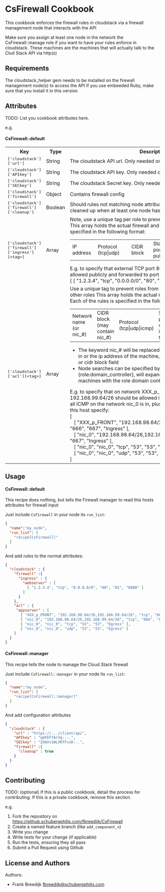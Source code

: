 CsFirewall Cookbook
===================
This cookbook enforces the firewall rules in cloudstack via a firewall 
management node that interacts with the API

Make sure you assign at least one node in the network the CsFirewall::manage 
role if you want to have your rules enforce in cloudstack. These machines are 
the machines that will actually talk to the Clud Stack API via http(s)

Requirements
------------
The cloudstack_helper gem needs to be installed on the firewall management
node(s) to access the API
If you use embeeded Ruby, make sure that you install it in this version

Attributes
----------
TODO: List you cookbook attributes here.

e.g.
#### CsFirewall::default
<table>
  <tr>
    <th>Key</th>
    <th>Type</th>
    <th>Description</th>
    <th>Default</th>
  </tr>
  <tr>
    <td><tt>['cloudstack']['url']</tt></td>
    <td>String</td>
    <td>The cloudstack API url. Only needed on the manager node.</td>
    <td><tt></tt></td>
  </tr>
  <tr>
    <td><tt>['cloudstack']['APIkey']</tt></td>
    <td>String</td>
    <td>The cloudstack API key. Only needed on the manager node.</td>
    <td><tt></tt></td>
  </tr>
  <tr>
    <td><tt>['cloudstack']['SECkey']</tt></td>
    <td>String</td>
    <td>The cloudstack Secret key. Only needed on the manager node.</td>
    <td><tt></tt></td>
  </tr>
  <tr>
    <td><tt>['cloudstack']['firewall']</tt></td>
    <td>Object</td>
    <td>Contains firewall config</td>
    <td><tt></tt></td>
  </tr>
  <tr>
    <td><tt>['cloudstack']['firewall']['cleanup']</tt></td>
    <td>Boolean</td>
    <td>
		Should rules not matching node attributes be cleaned up?
		ACLs are only cleaned up when at least one node has specified an ACL in the network
		</td>
    <td><tt>False</tt></td>
  </tr>
  <tr>
    <td><tt>['cloudstack']['firewall']['ingress'][&lt;tag&gt;]</tt></td>
    <td>Array</td>
    <td>Note, use a unique tag per role to prevent roles overwriting each other
    This array holds the actual firewall and portnat rules
    Each of the rules is specified in the following format:
    <table>
      <tr>
        <td>IP address</td>
        <td>Protocol (tcp|udp)</td>
        <td>CIDR block</td>
        <td>Start port public</td>
        <td>End port public</td>
        <td>Start port private<td>
      </tr>
    </table>
    E.g. to specify that external TCP port 80 and 81 on ip 1.2.3.4 have to be allowed publicly and forwarded to port 8080 and 8081 specify:<br>
    [ [ "1.2.3.4", "tcp", "0.0.0.0/0", "80", "81", "8080" ] ]<br>
    </td>
    <td><tt>Empty</tt></td>
  </tr>
  <tr>
    <td><tt>['cloudstack']['acl'][&lt;tag&gt;]</tt></td>
    <td>Array</td>
    <td>Use a unique tag to prevent roles from overwriting firewall rules from other roles
    This array holds the actual network ACL rules for this node
    Each of the rules is specified in the following format:
    <table>
      <tr>
        <td>Network name (or nic_#)</td>
        <td>CIDR block (may contain nic_#)</td>
        <td>Protocol (tcp|udp|icmp)</td>
        <td>Start port or icmp type</td>
        <td>End port or icmp code</td>
        <td>Direction (Ingress|Egress) *Mind the capital*<td>
      </tr>
    </table>
    <ul>
	<li>The keyword nic_# will be replaced with the netowrk the machine is in or the ip address of the machine, if nic_# is found in the network or cidr block field
        <li>Node searches can be specified by using curly braches ({}), e.g. {role:domain_controller}, will expand to a list of chef IP addresses of machines with the role domain controller
    </ul>
    E.g. to specify that on network XXX_p_FRONT 192.168.98.64/26 and 192.168.99.64/26 should be allowed in on tcp port 666 and 667 and all ICMP on the network nic_0 is in, plus to allow tcp and udp 53 from this host specify:<br>
    [ <br>
		&nbsp;&nbsp;	[ "XXX_p_FRONT", "192.168.98.64/26,192.168.99.64/26", "tcp", "666", "667", "Ingress" ], <br>
    &nbsp;&nbsp;  [ "nic_0", "192.168.98.64/26,192.168.99.64/26", "tcp", "666", "667", "Ingress" ], <br>
    &nbsp;&nbsp;  [ "nic_0", "nic_0", "tcp", "53", "53", "Egress" ], <br>
    &nbsp;&nbsp;  [ "nic_0", "nic_0", "udp", "53", "53", "Egress" ] <br>
		]<br>
    </td>
    <td><tt>Empty</tt></td>
  </tr>
</table>

Usage
-----
#### CsFirewall::default
This recipe does nothing, but tells the Firewall manager to read this hosts attributes for firewall input

Just include `CsFirewall` in your node its `run_list`:

```json
{
  "name":"my_node",
  "run_list": [
    "recipe[CsFirewall]"
  ]
}
```

And add rules to the normal attributes:
```json
{
  "cloudstack" : {
    "firewall" :{
      "ingress" : {
        "webserver" : [
          [ "1.2.3.4", "tcp", "0.0.0.0/0", "80", "81", "8080" ]
        ]
      }
    },
    "acl" : {
     "appserver" : [
       [ "XXX_p_FRONT", "192.168.98.64/26,192.168.99.64/26", "tcp", "666", "667", "Ingress" ],
       [ "nic_0", "192.168.98.64/26,192.168.99.64/26", "tcp", "666", "667", "Ingress" ],
       [ "nic_0", "nic_0", "tcp", "53", "53", "Egress" ],
       [ "nic_0", "nic_0", "udp", "53", "53", "Egress" ]
    ]
  }
}
```

#### CsFirewall::manager
This recipe tells the node to manage the Cloud Stack firewall

Just include `CsFirewall::manager` in your node its `run_list`:

```json
{
  "name":"my_node",
  "run_list": [
    "recipe[CsFirewall::manager]"
  ]
}
```

And add configuration attributes
```json
{
  "cloudstack" : {
    "url" : "https://.../client/api",
    "APIkey" : "qmFEFfAr3q-...",
    "SECkey" : "ZOAXv1WLXRfFvxD-..",
    "firewall" :{
      "cleanup" : true
    }
  }
}
```

Contributing
------------
TODO: (optional) If this is a public cookbook, detail the process for contributing. If this is a private cookbook, remove this section.

e.g.
1. Fork the repository on https://github.schubergphilis.com/fbreedijk/CsFirewall
2. Create a named feature branch (like `add_component_x`)
3. Write you change
4. Write tests for your change (if applicable)
5. Run the tests, ensuring they all pass
6. Submit a Pull Request using Github

License and Authors
-------------------
Authors: 
* Frank Breedijk <fbreedijk@schubergphilis.com>
